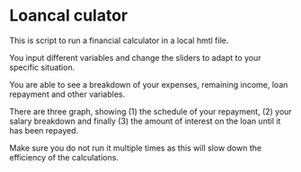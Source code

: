 # Loancal culator
This is script to run a financial calculator in a local hmtl file.

You input different variables and change the sliders to adapt to your specific situation.

You are able to see a breakdown of your expenses, remaining income, loan repayment and other variables.

There are three graph, showing (1) the schedule of your repayment, (2) your salary breakdown and finally (3) the amount of interest on the loan until it has been repayed.

Make sure you do not run it multiple times as this will slow down the efficiency of the calculations.

